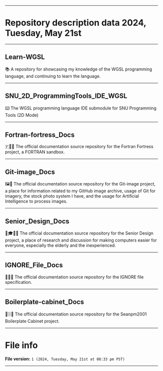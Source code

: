 
***

# Repository description data 2024, Tuesday, May 21st

---

## Learn-WGSL

📚️ A repository for showcasing my knowledge of the WGSL programming language, and continuing to learn the language. 

---

## SNU_2D_ProgrammingTools_IDE_WGSL

⌨️ The WGSL programming language IDE submodule for SNU Programming Tools (2D Mode)

---

## Fortran-fortress_Docs

🇫🏰️📖️ The official documentation source repository for the Fortran Fortress project, a FORTRAN sandbox.

---

## Git-image_Docs

🖼️📖️ The official documentation source repository for the Git-image project, a place for information related to my GitHub image archive, usage of Git for imagery, the stock photo system I have, and the usage for Artificial Intelligence to process images. 

---

## Senior_Design_Docs

🧓️🎓️👴️📖️ The official documentation source repository for the Senior Design project, a place of research and discussion for making computers easier for everyone, especially the elderly and the inexperienced. 

---

## IGNORE_File_Docs

📄️🔻️📖️ The official documentation source repository for the IGNORE file specification.

---

## Boilerplate-cabinet_Docs

🍲️🗄️📖️ The official documentation source repository for the Seanpm2001 Boilerplate Cabinet project.

***

# File info

**File version:** `1 (2024, Tuesday, May 21st at 08:33 pm PST)`

***

